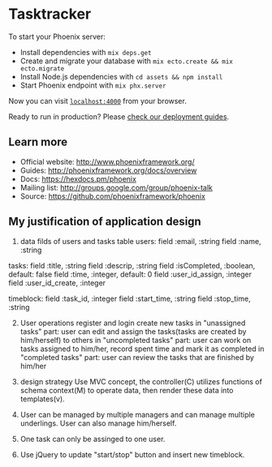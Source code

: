 # Tasktracker

To start your Phoenix server:

  * Install dependencies with `mix deps.get`
  * Create and migrate your database with `mix ecto.create && mix ecto.migrate`
  * Install Node.js dependencies with `cd assets && npm install`
  * Start Phoenix endpoint with `mix phx.server`

Now you can visit [`localhost:4000`](http://localhost:4000) from your browser.

Ready to run in production? Please [check our deployment guides](http://www.phoenixframework.org/docs/deployment).

## Learn more

  * Official website: http://www.phoenixframework.org/
  * Guides: http://phoenixframework.org/docs/overview
  * Docs: https://hexdocs.pm/phoenix
  * Mailing list: http://groups.google.com/group/phoenix-talk
  * Source: https://github.com/phoenixframework/phoenix


## My justification of application design
1. data filds of users and tasks table
  users:
    field :email, :string
    field :name, :string

  tasks:
    field :title, :string
    field :descrip, :string
    field :isCompleted, :boolean, default: false
    field :time, :integer, default: 0
    field :user_id_assign, :integer
    field :user_id_create, :integer

  timeblock:
    field :task_id, :integer
    field :start_time, :string
    field :stop_time, :string

2. User operations
  register and login
  create new tasks
  in "unassigned tasks" part: user can edit and assign the tasks(tasks are created by him/herself) to others
  in "uncompleted tasks" part: user can work on tasks assigned to him/her, record spent time and mark it as completed
  in "completed tasks" part: user can review the tasks that are finished by him/her

3. design strategy
  Use MVC concept, the controller(C) utilizes functions of schema context(M) to operate data, then render these data
  into templates(v).

4. User can be managed by multiple managers and can manage multiple underlings. User can also manage him/herself.

5. One task can only be assinged to one user.

6. Use jQuery to update "start/stop" button and insert new timeblock.
